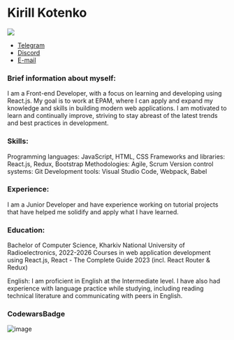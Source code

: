 # Kirill Kotenko
![](https://vsegda-pomnim.com/uploads/posts/2022-04/1650889824_8-vsegda-pomnim-com-p-lizhnik-v-gorakh-foto-11.jpg)

* [Telegram](https://t.me/vindyt) 
* [Discord](https://discordapp.com/users/727809340182102068)
* [E-mail](taligynn@gmail.com)

### <p>Brief information about myself:
I am a Front-end Developer, with a focus on learning and developing using React.js. My goal is to work at EPAM, where I can apply and expand my knowledge and skills in building modern web applications. I am motivated to learn and continually improve, striving to stay abreast of the latest trends and best practices in development.</p>

### <p>Skills:
Programming languages: JavaScript, HTML, CSS
Frameworks and libraries: React.js, Redux, Bootstrap
Methodologies: Agile, Scrum
Version control systems: Git
Development tools: Visual Studio Code, Webpack, Babel </p>

### <p>Experience:
I am a Junior Developer and have experience working on tutorial projects that have helped me solidify and apply what I have learned.</p>

### <p> Education:
Bachelor of Computer Science, Kharkiv National University of Radioelectronics, 2022-2026
Courses in web application development using React.js, React - The Complete Guide 2023 (incl. React Router & Redux)</p>

<p>English:
I am proficient in English at the Intermediate level. I have also had experience with language practice while studying, including reading technical literature and communicating with peers in English.</p>

### CodewarsBadge
![image](https://www.codewars.com/users/natarit/badges/large)